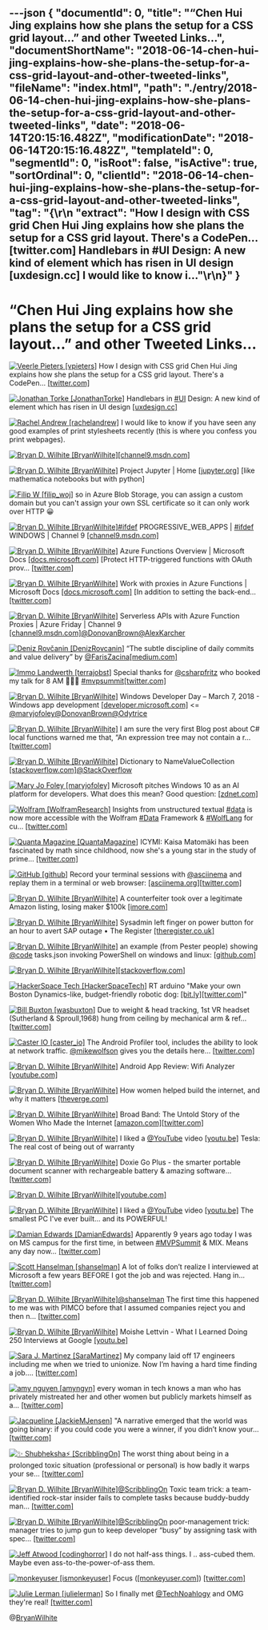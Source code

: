 ---json
{
  "documentId": 0,
  "title": "“Chen Hui Jing explains how she plans the setup for a CSS grid layout…” and other Tweeted Links…",
  "documentShortName": "2018-06-14-chen-hui-jing-explains-how-she-plans-the-setup-for-a-css-grid-layout-and-other-tweeted-links",
  "fileName": "index.html",
  "path": "./entry/2018-06-14-chen-hui-jing-explains-how-she-plans-the-setup-for-a-css-grid-layout-and-other-tweeted-links",
  "date": "2018-06-14T20:15:16.482Z",
  "modificationDate": "2018-06-14T20:15:16.482Z",
  "templateId": 0,
  "segmentId": 0,
  "isRoot": false,
  "isActive": true,
  "sortOrdinal": 0,
  "clientId": "2018-06-14-chen-hui-jing-explains-how-she-plans-the-setup-for-a-css-grid-layout-and-other-tweeted-links",
  "tag": "{\r\n  \"extract\": \"How I design with CSS grid            Chen Hui Jing explains how she plans the setup for a CSS grid layout. There's a CodePen… [twitter.com] Handlebars in #UI Design: A new kind of element which has risen in UI design [uxdesign.cc] I would like to know i...\"\r\n}"
}
---

# “Chen Hui Jing explains how she plans the setup for a CSS grid layout…” and other Tweeted Links…

[<img alt="Veerle Pieters [vpieters]" src="https://songhay.blob.core.windows.net/shared-social-twitter/vpieters.png">](http://veerle.duoh.com/ "Veerle Pieters [vpieters]") How I design with CSS grid Chen Hui Jing explains how she plans the setup for a CSS grid layout. There's a CodePen… [[twitter.com]](https://twitter.com/i/web/status/970647654861549568)

[<img alt="Jonathan Torke [JonathanTorke]" src="https://songhay.blob.core.windows.net/shared-social-twitter/JonathanTorke.jpg">](https://pixeltuner.de/newsletter/ "Jonathan Torke [JonathanTorke]") Handlebars in [#UI](http://twitter.com/search?q=%23UI) Design: A new kind of element which has risen in UI design [[uxdesign.cc]](https://uxdesign.cc/handlebars-in-ui-design-4b36af67733b)

[<img alt="Rachel Andrew [rachelandrew]" src="https://songhay.blob.core.windows.net/shared-social-twitter/rachelandrew.jpg">](https://rachelandrew.co.uk/ "Rachel Andrew [rachelandrew]") I would like to know if you have seen any good examples of print stylesheets recently (this is where you confess you print webpages).

[<img alt="Bryan D. Wilhite [BryanWilhite]" src="https://songhay.blob.core.windows.net/shared-social-twitter/BryanWilhite.jpeg">](http://songhayblog.azurewebsites.net/ "Bryan D. Wilhite [BryanWilhite]")[[channel9.msdn.com]](https://channel9.msdn.com/events/WebPlatformSummit/Microsoft-Edge-Web-Summit-2017/ES04?term=WebView)

[<img alt="Bryan D. Wilhite [BryanWilhite]" src="https://songhay.blob.core.windows.net/shared-social-twitter/BryanWilhite.jpeg">](http://songhayblog.azurewebsites.net/ "Bryan D. Wilhite [BryanWilhite]") Project Jupyter | Home [[jupyter.org]](https://jupyter.org/) [like mathematica notebooks but with python]

[<img alt="Filip W [filip_woj]" src="https://songhay.blob.core.windows.net/shared-social-twitter/filip_woj.jpg">](http://www.strathweb.com/ "Filip W [filip_woj]") so in Azure Blob Storage, you can assign a custom domain but you can't assign your own SSL certificate so it can only work over HTTP 😀

[<img alt="Bryan D. Wilhite [BryanWilhite]" src="https://songhay.blob.core.windows.net/shared-social-twitter/BryanWilhite.jpeg">](http://songhayblog.azurewebsites.net/ "Bryan D. Wilhite [BryanWilhite]")[#ifdef](http://twitter.com/search?q=%23ifdef) PROGRESSIVE_WEB_APPS | [#ifdef](http://twitter.com/search?q=%23ifdef) WINDOWS | Channel 9 [[channel9.msdn.com]](https://channel9.msdn.com/Shows/ifdefWINDOWS/ifdef-PROGRESSIVEWEBAPPS)

[<img alt="Bryan D. Wilhite [BryanWilhite]" src="https://songhay.blob.core.windows.net/shared-social-twitter/BryanWilhite.jpeg">](http://songhayblog.azurewebsites.net/ "Bryan D. Wilhite [BryanWilhite]") Azure Functions Overview | Microsoft Docs [[docs.microsoft.com]](https://docs.microsoft.com/en-us/azure/azure-functions/functions-overview) [Protect HTTP-triggered functions with OAuth prov… [[twitter.com]](https://twitter.com/i/web/status/971625006051528704)

[<img alt="Bryan D. Wilhite [BryanWilhite]" src="https://songhay.blob.core.windows.net/shared-social-twitter/BryanWilhite.jpeg">](http://songhayblog.azurewebsites.net/ "Bryan D. Wilhite [BryanWilhite]") Work with proxies in Azure Functions | Microsoft Docs [[docs.microsoft.com]](https://docs.microsoft.com/en-us/azure/azure-functions/functions-proxies) [In addition to setting the back-end… [[twitter.com]](https://twitter.com/i/web/status/971623302707007488)

[<img alt="Bryan D. Wilhite [BryanWilhite]" src="https://songhay.blob.core.windows.net/shared-social-twitter/BryanWilhite.jpeg">](http://songhayblog.azurewebsites.net/ "Bryan D. Wilhite [BryanWilhite]") Serverless APIs with Azure Function Proxies | Azure Friday | Channel 9 [[channel9.msdn.com]](https://channel9.msdn.com/Shows/Azure-Friday/Serverless-APIs-with-Azure-Function-Proxies)[@DonovanBrown](http://twitter.com/DonovanBrown)[@AlexKarcher](http://twitter.com/AlexKarcher)

[<img alt="Deniz Rovčanin [DenizRovcanin]" src="https://songhay.blob.core.windows.net/shared-social-twitter/DenizRovcanin.jpeg">](https://github.com/DenizRovcanin "Deniz Rovčanin [DenizRovcanin]") “The subtle discipline of daily commits and value delivery” by [@FarisZacina](http://twitter.com/FarisZacina)[[medium.com]](https://medium.com/mop-developers/the-subtle-discipline-of-daily-commits-f91136f0ed01)

[<img alt="Immo Landwerth [terrajobst]" src="https://songhay.blob.core.windows.net/shared-social-twitter/terrajobst.jpg">](http://immo.landwerth.net/ "Immo Landwerth [terrajobst]") Special thanks for [@csharpfritz](http://twitter.com/csharpfritz) who booked my talk for 8 AM 🤭👋😬 [#mvpsummit](http://twitter.com/search?q=%23mvpsummit)[[twitter.com]](https://twitter.com/terrajobst/status/971413969846988800/photo/1)

[<img alt="Bryan D. Wilhite [BryanWilhite]" src="https://songhay.blob.core.windows.net/shared-social-twitter/BryanWilhite.jpeg">](http://songhayblog.azurewebsites.net/ "Bryan D. Wilhite [BryanWilhite]") Windows Developer Day – March 7, 2018 - Windows app development [[developer.microsoft.com]](https://developer.microsoft.com/en-us/windows/projects/campaigns/windows-developer-day?utm_campaign=windevday4&utm_source=windevday4dayof&utm_medium=email&utm_content=optineml_herobanner) <= [@maryjofoley](http://twitter.com/maryjofoley)[@DonovanBrown](http://twitter.com/DonovanBrown)[@Odytrice](http://twitter.com/Odytrice)

[<img alt="Bryan D. Wilhite [BryanWilhite]" src="https://songhay.blob.core.windows.net/shared-social-twitter/BryanWilhite.jpeg">](http://songhayblog.azurewebsites.net/ "Bryan D. Wilhite [BryanWilhite]") I am sure the very first Blog post about C# local functions warned me that, “An expression tree may not contain a r… [[twitter.com]](https://twitter.com/i/web/status/970772791652859904)

[<img alt="Bryan D. Wilhite [BryanWilhite]" src="https://songhay.blob.core.windows.net/shared-social-twitter/BryanWilhite.jpeg">](http://songhayblog.azurewebsites.net/ "Bryan D. Wilhite [BryanWilhite]") Dictionary to NameValueCollection [[stackoverflow.com]](https://stackoverflow.com/a/20076922/22944)[@StackOverflow](http://twitter.com/StackOverflow)

[<img alt="Mary Jo Foley [maryjofoley]" src="https://songhay.blob.core.windows.net/shared-social-twitter/maryjofoley.png">](http://blogs.zdnet.com/microsoft "Mary Jo Foley [maryjofoley]") Microsoft pitches Windows 10 as an AI platform for developers. What does this mean? Good question: [[zdnet.com]](http://www.zdnet.com/article/microsoft-pitches-windows-10-as-an-ai-platform-for-developers/)

[<img alt="Wolfram [WolframResearch]" src="https://songhay.blob.core.windows.net/shared-social-twitter/WolframResearch.png">](http://www.wolfram.com/ "Wolfram [WolframResearch]") Insights from unstructured textual [#data](http://twitter.com/search?q=%23data) is now more accessible with the Wolfram [#Data](http://twitter.com/search?q=%23Data) Framework & [#WolfLang](http://twitter.com/search?q=%23WolfLang) for cu… [[twitter.com]](https://twitter.com/i/web/status/971403861637369856)

[<img alt="Quanta Magazine [QuantaMagazine]" src="https://songhay.blob.core.windows.net/shared-social-twitter/QuantaMagazine.jpg">](http://www.quantamagazine.org/ "Quanta Magazine [QuantaMagazine]") ICYMI: Kaisa Matomäki has been fascinated by math since childhood, now she's a ​young ​star in the ​study of prime… [[twitter.com]](https://twitter.com/i/web/status/971250155944054784)

[<img alt="GitHub [github]" src="https://songhay.blob.core.windows.net/shared-social-twitter/github.jpg">](https://github.com/ "GitHub [github]") Record your terminal sessions with [@asciinema](http://twitter.com/asciinema) and replay them in a terminal or web browser: [[asciinema.org]](https://asciinema.org/)[[twitter.com]](https://twitter.com/github/status/969689242266877952/photo/1)

[<img alt="Bryan D. Wilhite [BryanWilhite]" src="https://songhay.blob.core.windows.net/shared-social-twitter/BryanWilhite.jpeg">](http://songhayblog.azurewebsites.net/ "Bryan D. Wilhite [BryanWilhite]") A counterfeiter took over a legitimate Amazon listing, losing maker $100k [[imore.com]](https://www.imore.com/counterfeiter-took-over-legitimate-amazon-listing-losing-maker-100k)

[<img alt="Bryan D. Wilhite [BryanWilhite]" src="https://songhay.blob.core.windows.net/shared-social-twitter/BryanWilhite.jpeg">](http://songhayblog.azurewebsites.net/ "Bryan D. Wilhite [BryanWilhite]") Sysadmin left finger on power button for an hour to avert SAP outage • The Register [[theregister.co.uk]](https://www.theregister.co.uk/2018/03/05/who_me/)

[<img alt="Bryan D. Wilhite [BryanWilhite]" src="https://songhay.blob.core.windows.net/shared-social-twitter/BryanWilhite.jpeg">](http://songhayblog.azurewebsites.net/ "Bryan D. Wilhite [BryanWilhite]") an example (from Pester people) showing [@code](http://twitter.com/code) tasks.json invoking PowerShell on windows and linux: [[github.com]](https://github.com/PowerShell/vscode-powershell/blob/master/examples/.vscode/tasks.json)

[<img alt="Bryan D. Wilhite [BryanWilhite]" src="https://songhay.blob.core.windows.net/shared-social-twitter/BryanWilhite.jpeg">](http://songhayblog.azurewebsites.net/ "Bryan D. Wilhite [BryanWilhite]")[[stackoverflow.com]](https://stackoverflow.com/a/35673921/22944)

[<img alt="HackerSpace Tech [HackerSpaceTech]" src="https://songhay.blob.core.windows.net/shared-social-twitter/HackerSpaceTech.jpg">](http://www.hackerspacetech.com/ "HackerSpace Tech [HackerSpaceTech]") RT arduino "Make your own Boston Dynamics-like, budget-friendly robotic dog: [[bit.ly]](http://bit.ly/2I4mTgQ)[[twitter.com]](https://twitter.com/arduino/status/970661768929382400/photo/1)"

[<img alt="Bill Buxton [wasbuxton]" src="https://songhay.blob.core.windows.net/shared-social-twitter/wasbuxton.jpg">](http://www.billbuxton.com/ "Bill Buxton [wasbuxton]") Due to weight & head tracking, 1st VR headset (Sutherland & Sproull,1968) hung from ceiling by mechanical arm & ref… [[twitter.com]](https://twitter.com/i/web/status/969803476262727680)

[<img alt="Caster IO [caster_io]" src="https://songhay.blob.core.windows.net/shared-social-twitter/caster_io.jpg">](https://caster.io/ "Caster IO [caster_io]") The Android Profiler tool, includes the ability to look at network traffic. [@mikewolfson](http://twitter.com/mikewolfson) gives you the details here… [[twitter.com]](https://twitter.com/i/web/status/970441461287342080)

[<img alt="Bryan D. Wilhite [BryanWilhite]" src="https://songhay.blob.core.windows.net/shared-social-twitter/BryanWilhite.jpeg">](http://songhayblog.azurewebsites.net/ "Bryan D. Wilhite [BryanWilhite]") Android App Review: Wifi Analyzer [[youtube.com]](https://www.youtube.com/watch?v=gD49ggpQGGg)

[<img alt="Bryan D. Wilhite [BryanWilhite]" src="https://songhay.blob.core.windows.net/shared-social-twitter/BryanWilhite.jpeg">](http://songhayblog.azurewebsites.net/ "Bryan D. Wilhite [BryanWilhite]") How women helped build the internet, and why it matters [[theverge.com]](https://www.theverge.com/2018/3/5/17071792/broad-band-claire-evans-interview-women-internet)

[<img alt="Bryan D. Wilhite [BryanWilhite]" src="https://songhay.blob.core.windows.net/shared-social-twitter/BryanWilhite.jpeg">](http://songhayblog.azurewebsites.net/ "Bryan D. Wilhite [BryanWilhite]") Broad Band: The Untold Story of the Women Who Made the Internet [[amazon.com]](https://www.amazon.com/Broad-Band-Untold-Story-Internet/dp/0735211752?SubscriptionId=1SW6D7X6ZXXR92KVX0G2&tag=thekintespacec00&linkCode=xm2&camp=2025&creative=165953&creativeASIN=0735211752)[[twitter.com]](https://twitter.com/BryanWilhite/status/970762356350316544/photo/1)

[<img alt="Bryan D. Wilhite [BryanWilhite]" src="https://songhay.blob.core.windows.net/shared-social-twitter/BryanWilhite.jpeg">](http://songhayblog.azurewebsites.net/ "Bryan D. Wilhite [BryanWilhite]") I liked a [@YouTube](http://twitter.com/YouTube) video [[youtu.be]](http://youtu.be/nq5c4jGR2gM?a) Tesla: The real cost of being out of warranty

[<img alt="Bryan D. Wilhite [BryanWilhite]" src="https://songhay.blob.core.windows.net/shared-social-twitter/BryanWilhite.jpeg">](http://songhayblog.azurewebsites.net/ "Bryan D. Wilhite [BryanWilhite]") Doxie Go Plus - the smarter portable document scanner with rechargeable battery & amazing software… [[twitter.com]](https://twitter.com/i/web/status/971559563962011649)

[<img alt="Bryan D. Wilhite [BryanWilhite]" src="https://songhay.blob.core.windows.net/shared-social-twitter/BryanWilhite.jpeg">](http://songhayblog.azurewebsites.net/ "Bryan D. Wilhite [BryanWilhite]")[[youtube.com]](https://www.youtube.com/watch?v=h9d-Zp8ZW_M)

[<img alt="Bryan D. Wilhite [BryanWilhite]" src="https://songhay.blob.core.windows.net/shared-social-twitter/BryanWilhite.jpeg">](http://songhayblog.azurewebsites.net/ "Bryan D. Wilhite [BryanWilhite]") I liked a [@YouTube](http://twitter.com/YouTube) video [[youtu.be]](http://youtu.be/gew_dmjwp8o?a) The smallest PC I've ever built... and its POWERFUL!

[<img alt="Damian Edwards [DamianEdwards]" src="https://songhay.blob.core.windows.net/shared-social-twitter/DamianEdwards.jpg">](http://damianedwards.wordpress.com/ "Damian Edwards [DamianEdwards]") Apparently 9 years ago today I was on MS campus for the first time, in between [#MVPSummit](http://twitter.com/search?q=%23MVPSummit) & MIX. Means any day now… [[twitter.com]](https://twitter.com/i/web/status/970715931637792768)

[<img alt="Scott Hanselman [shanselman]" src="https://songhay.blob.core.windows.net/shared-social-twitter/shanselman.jpg">](http://hanselman.com/ "Scott Hanselman [shanselman]") A lot of folks don’t realize I interviewed at Microsoft a few years BEFORE I got the job and was rejected. Hang in… [[twitter.com]](https://twitter.com/i/web/status/969676999470936064)

[<img alt="Bryan D. Wilhite [BryanWilhite]" src="https://songhay.blob.core.windows.net/shared-social-twitter/BryanWilhite.jpeg">](http://songhayblog.azurewebsites.net/ "Bryan D. Wilhite [BryanWilhite]")[@shanselman](http://twitter.com/shanselman) The first time this happened to me was with PIMCO before that I assumed companies reject you and then n… [[twitter.com]](https://twitter.com/i/web/status/969825420307709952)

[<img alt="Bryan D. Wilhite [BryanWilhite]" src="https://songhay.blob.core.windows.net/shared-social-twitter/BryanWilhite.jpeg">](http://songhayblog.azurewebsites.net/ "Bryan D. Wilhite [BryanWilhite]") Moishe Lettvin - What I Learned Doing 250 Interviews at Google [[youtu.be]](https://youtu.be/r8RxkpUvxK0)

[<img alt="Sara J. Martinez [SaraMartinez]" src="https://songhay.blob.core.windows.net/shared-social-twitter/SaraMartinez.jpg">](http://github.com/saramartinez "Sara J. Martinez [SaraMartinez]") My company laid off 17 engineers including me when we tried to unionize. Now I’m having a hard time finding a job.… [[twitter.com]](https://twitter.com/i/web/status/970018552718790661)

[<img alt="amy nguyen [amyngyn]" src="https://songhay.blob.core.windows.net/shared-social-twitter/amyngyn.jpg">](http://blog.amynguyen.net/ "amy nguyen [amyngyn]") every woman in tech knows a man who has privately mistreated her and other women but publicly markets himself as a… [[twitter.com]](https://twitter.com/i/web/status/970351775155830785)

[<img alt="Jacqueline [JackieMJensen]" src="https://songhay.blob.core.windows.net/shared-social-twitter/JackieMJensen.jpg">](https://www.youtube.com/watch?v=ZeKBquRKa-w "Jacqueline [JackieMJensen]") "A narrative emerged that the world was going binary: if you could code you were a winner, if you didn’t know your… [[twitter.com]](https://twitter.com/i/web/status/971417729726115841)

[<img alt="✨ Shubheksha⚡ [ScribblingOn]" src="https://songhay.blob.core.windows.net/shared-social-twitter/ScribblingOn.jpg">](https://shubheksha.com/ "✨ Shubheksha⚡ [ScribblingOn]") The worst thing about being in a prolonged toxic situation (professional or personal) is how badly it warps your se… [[twitter.com]](https://twitter.com/i/web/status/1006600640020135937)

[<img alt="Bryan D. Wilhite [BryanWilhite]" src="https://songhay.blob.core.windows.net/shared-social-twitter/BryanWilhite.jpeg">](http://songhayblog.azurewebsites.net/ "Bryan D. Wilhite [BryanWilhite]")[@ScribblingOn](http://twitter.com/ScribblingOn) Toxic team trick: a team-identified rock-star insider fails to complete tasks because buddy-buddy man… [[twitter.com]](https://twitter.com/i/web/status/1007311135714889728)

[<img alt="Bryan D. Wilhite [BryanWilhite]" src="https://songhay.blob.core.windows.net/shared-social-twitter/BryanWilhite.jpeg">](http://songhayblog.azurewebsites.net/ "Bryan D. Wilhite [BryanWilhite]")[@ScribblingOn](http://twitter.com/ScribblingOn) poor-management trick: manager tries to jump gun to keep developer “busy” by assigning task with spec… [[twitter.com]](https://twitter.com/i/web/status/1007312016493633536)

[<img alt="Jeff Atwood [codinghorror]" src="https://songhay.blob.core.windows.net/shared-social-twitter/codinghorror.png">](http://blog.codinghorror.com/ "Jeff Atwood [codinghorror]") I do not half-ass things. I .. ass-cubed them. Maybe even ass-to-the-power-of-ass them.

[<img alt="monkeyuser [ismonkeyuser]" src="https://songhay.blob.core.windows.net/shared-social-twitter/ismonkeyuser.jpg">](http://www.monkeyuser.com/ "monkeyuser [ismonkeyuser]") Focus ([[monkeyuser.com]](http://www.monkeyuser.com/2018/focus/)) [[twitter.com]](https://twitter.com/ismonkeyuser/status/970918015515746304/photo/1)

[<img alt="Julie Lerman [julielerman]" src="https://songhay.blob.core.windows.net/shared-social-twitter/julielerman.jpeg">](http://about.me/julielerman "Julie Lerman [julielerman]") So I finally met [@TechNoahlogy](http://twitter.com/TechNoahlogy) and OMG they're real! [[twitter.com]](https://twitter.com/julielerman/status/971273409341657088/photo/1)

@[BryanWilhite](https://twitter.com/BryanWilhite)
